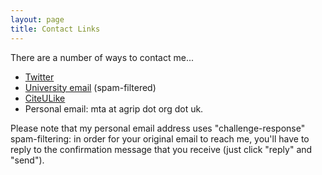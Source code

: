 ```yaml
---
layout: page
title: Contact Links
---
```


There are a number of ways to contact me...

 * [Twitter](http://twitter.com/matatk/)
 * [University email](mailto:M.T.Atkinson@lboro.ac.uk) (spam-filtered)
 * [CiteULike](http://www.citeulike.org/user/matatk)
 * Personal email: mta at agrip dot org dot uk.
 
Please note that my personal email address uses "challenge-response" spam-filtering: in order for your original email to reach me, you'll have to reply to the confirmation message that you receive (just click "reply" and "send").
